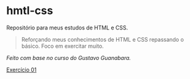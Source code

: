 # hmtl-css
 Repositório para meus estudos de HTML e CSS.

>Reforçando meus conhecimentos de HTML e CSS repassando o básico. Foco em exercitar muito.

*Feito com base no curso do Gustavo Guanabara.*

<a href="exercícios\ex001/index.html">Exercício 01 </a>